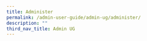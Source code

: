 ```yaml
---
title: Administer
permalink: /admin-user-guide/admin-ug/administer/
description: ""
third_nav_title: Admin UG
---
```

